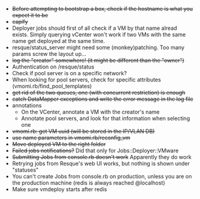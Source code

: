 - ~~Before attempting to bootstrap a box, check if the hostname is what you expect it to be~~
- ~~capify~~
- Deployer jobs should first of all check if a VM by that name alread exists.
  Simply querying vCenter won't work if two VMs with the same name get deployed at the same time.
- resque/status_server might need some (monkey)patching. Too many params screw the layout up... 
- ~~log the "creator" somewhere! (it might be different than the "owner")~~
- Authentication on /resque/status
- Check if pool server is on a specific network?
- When looking for pool servers, check for specific attributes (vmomi.rb/find_pool_templates)
- ~~get rid of the two queues, one (with concurrent restriction) is enough~~
- ~~catch DataMapper exceptions and write the error message in the log file~~
- annotations
  - On the VCenter, annotate a VM with the creator's name
  - Annotate pool servers, and look for that information when selecting one
- ~~vmomi.rb: get VM uuid (will be stored in the IP/VLAN DB)~~
- ~~use name parameters in vmomi.rb/reconfig_vm~~
- ~~Move deployed VM to the right folder~~
- ~~Failed jobs notifications?~~ Did that only for Jobs::Deployer::VMware
- ~~Submitting Jobs from console.rb doesn't work~~ Apparently they do work
- Retrying jobs from Resque's web UI works, but nothing is shown under "statuses"
- You can't create Jobs from console.rb on production, unless you are on the production machine (redis is always reached @localhost)
- Make sure vmdeploy starts after redis
